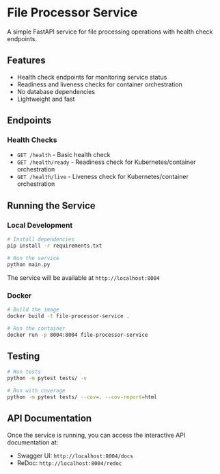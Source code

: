 # File Processor Service

A simple FastAPI service for file processing operations with health check endpoints.

## Features

- Health check endpoints for monitoring service status
- Readiness and liveness checks for container orchestration
- No database dependencies
- Lightweight and fast

## Endpoints

### Health Checks

- `GET /health` - Basic health check
- `GET /health/ready` - Readiness check for Kubernetes/container orchestration
- `GET /health/live` - Liveness check for Kubernetes/container orchestration

## Running the Service

### Local Development

```bash
# Install dependencies
pip install -r requirements.txt

# Run the service
python main.py
```

The service will be available at `http://localhost:8004`

### Docker

```bash
# Build the image
docker build -t file-processor-service .

# Run the container
docker run -p 8004:8004 file-processor-service
```

## Testing

```bash
# Run tests
python -m pytest tests/ -v

# Run with coverage
python -m pytest tests/ --cov=. --cov-report=html
```

## API Documentation

Once the service is running, you can access the interactive API documentation at:
- Swagger UI: `http://localhost:8004/docs`
- ReDoc: `http://localhost:8004/redoc`

